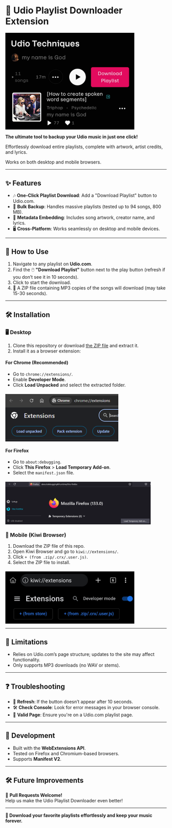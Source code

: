 # 🎵 Udio Playlist Downloader Extension  

<div style="display: flex; justify-content: space-between;">
    <img src="https://github.com/Folding-Plastic/udioPlaylistDownloader/blob/main/images/udio-download-button.jpg"
         alt="download-playlist-button" 
         style="width: 80%; height: auto;" />
</div>

**The ultimate tool to backup your Udio music in just one click!**  

Effortlessly download entire playlists, complete with artwork, artist credits, and lyrics. 

Works on both desktop and mobile browsers.  

---

## ✨ Features  
- 🎶 **One-Click Playlist Download**: Add a "Download Playlist" button to Udio.com.  
- 📁 **Bulk Backup**: Handles massive playlists (tested up to 94 songs, 800 MB).  
- 🎨 **Metadata Embedding**: Includes song artwork, creator name, and lyrics.  
- 🖥️ **Cross-Platform**: Works seamlessly on desktop and mobile devices.  

---

## 🚀 How to Use  
1. Navigate to any playlist on **Udio.com**.  
2. Find the 🖱️ **"Download Playlist"** button next to the play button (refresh if you don’t see it in 10 seconds).  
3. Click to start the download.  
4. 💾 A ZIP file containing MP3 copies of the songs will download (may take 15-30 seconds).  

---

## 🛠️ Installation  

### 🖥️ Desktop  
1. Clone this repository or download [the ZIP file](https://github.com/Folding-Plastic/udioPlaylistDownloader/archive/refs/heads/main.zip) and extract it.  
2. Install it as a browser extension:  

#### **For Chrome (Recommended)**  
- Go to `chrome://extensions/`.  
- Enable **Developer Mode**.  
- Click **Load Unpacked** and select the extracted folder.  

<div style="display: flex; justify-content: space-between; margin-top: 20px;">
    <img src="https://github.com/Folding-Plastic/udioPlaylistDownloader/blob/main/images/chrome-extension-image.png"
         alt="chrome-extension-example" 
         style="width: 70%; height: auto;" />
</div>

#### **For Firefox**  
- Go to `about:debugging`.  
- Click **This Firefox** > **Load Temporary Add-on**.  
- Select the `manifest.json` file.  

<div style="display: flex; justify-content: space-between; margin-top: 20px;">
    <img src="https://github.com/Folding-Plastic/udioPlaylistDownloader/blob/main/images/firefox-extension-image.png"
         alt="firefox-extension-example" 
         style="width: 90%; height: auto;" />
</div>

### 📱 Mobile (Kiwi Browser)  
1. Download the ZIP file of this repo.  
2. Open Kiwi Browser and go to `kiwi://extensions/`.  
3. Click `+ (from .zip/.crx/.user.js)`.  
4. Select the ZIP file to install.  

<div style="display: flex; justify-content: space-between; margin-top: 20px;">
    <img src="https://github.com/Folding-Plastic/udioPlaylistDownloader/blob/main/images/kiwi-extension-image.jpg"
         alt="kiwi-extension-example" 
         style="width: 80%; height: auto;" />
</div>

---

## 🧩 Limitations  
- Relies on Udio.com’s page structure; updates to the site may affect functionality.  
- Only supports MP3 downloads (no WAV or stems).  

---

## ❓ Troubleshooting  
- 🔄 **Refresh**: If the button doesn’t appear after 10 seconds.  
- 🛠️ **Check Console**: Look for error messages in your browser console.  
- 🔗 **Valid Page**: Ensure you're on a Udio.com playlist page.  

---

## 🔧 Development  
- Built with the **WebExtensions API**.  
- Tested on Firefox and Chromium-based browsers.  
- Supports **Manifest V2**.  

---

## 🛠️ Future Improvements  
🌟 **Pull Requests Welcome!**  
Help us make the Udio Playlist Downloader even better!  

---

**🎉 Download your favorite playlists effortlessly and keep your music forever.**
